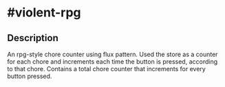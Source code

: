 <h1>#violent-rpg</h1>

<h2>Description</h2>
An rpg-style chore counter using flux pattern. Used the store as a counter for each chore and increments each time the button is pressed, according to that chore. Contains a total chore counter that increments for every button pressed.